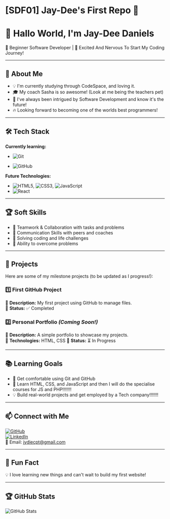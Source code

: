 # [SDF01] Jay-Dee's First Repo 🚀

# 👋 Hallo World, I'm Jay-Dee Daniels

🌱 Beginner Software Developer | 🚀 Excited And Nervous To Start My Coding Journey!

---

## 🎯 About Me

- 💡 I'm currently studying through CodeSpace, and loving it.
- 🎓 My coach Sasha is so awesome! (Look at me being the teachers pet)
- 🤖 I've always been intrigued by Software Development and know it's the future!
- 🔥 Looking forward to becoming one of the worlds best programmers!

---

## 🛠️ Tech Stack

**Currently learning:**

- ![Git](https://img.shields.io/badge/-Git-F05032?style=flat&logo=git&logoColor=white)

- ![GitHub](https://img.shields.io/badge/-GitHub-181717?style=flat-circle&logo=github)

**Future Technologies:**

- ![HTML5](https://img.shields.io/badge/-HTML5-black?style=flat-circle&logo=html5&logoColor=white), ![CSS3](https://img.shields.io/badge/-CSS3-black?style=flat-circle&logo=css3), ![JavaScript](https://img.shields.io/badge/-JavaScript-black?style=flat-circle&logo=javascript)
- ![React](https://img.shields.io/badge/-React-black?style=flat-circle&logo=react)

---

## 🏆 Soft Skills

- 🤝 Teamwork & Collaboration with tasks and problems
- 📢 Communication Skills with peers and coaches
- 🎯 Solving coding and life challenges
- 🚀 Ability to overcome problems

---

## 📌 Projects

Here are some of my milestone projects (to be updated as I progress!):

### **1️⃣ First GitHub Project**

🔹 **Description:** My first project using GitHub to manage files.  
🔹 **Status:** ✅ Completed

### **2️⃣ Personal Portfolio** _(Coming Soon!)_

🔹 **Description:** A simple portfolio to showcase my projects.  
🔹 **Technologies:** HTML, CSS
🔹 **Status:** ⏳ In Progress

---

## 📚 Learning Goals

- 🚀 Get comfortable using Git and GitHub
- 🎨 Learn HTML, CSS, and JavaScript and then I will do the specialise courses for JS and PHP!!!!!!!
- 💡 Build real-world projects and get employed by a Tech company!!!!!!!

---

## 📫 Connect with Me

[![GitHub](https://img.shields.io/badge/-GitHub-181717?style=flat&logo=github&logoColor=white)](https://github.com/Jay-DeeDaniels)  
[![LinkedIn](https://img.shields.io/badge/-LinkedIn-blue?style=flat&logo=linkedin&logoColor=white)](https://linkedin.com/in/jay-dee-daniels17)  
📧 Email: jydiecpt@gmail.com

---

## 🚀 Fun Fact

💡 I love learning new things and can't wait to build my first website!

---

## 🏆 GitHub Stats

![GitHub Stats](https://github-readme-stats.vercel.app/api?username=jay-deedaniels&show_icons=true&theme=radical)

